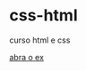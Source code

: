 # css-html
 curso html e css


<a href="https://github.com/Bruno-Rocha-Dev/css-html/blob/main/desafios/008%20navegacao/index.html" target="_blank">abra o ex </a>